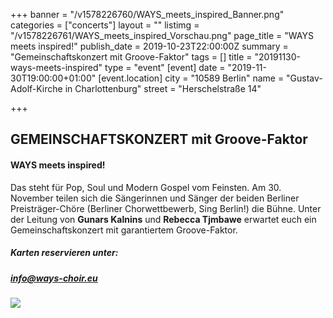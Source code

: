 +++
banner = "/v1578226760/WAYS_meets_inspired_Banner.png"
categories = ["concerts"]
layout = ""
listimg = "/v1578226761/WAYS_meets_inspired_Vorschau.png"
page_title = "WAYS meets inspired!"
publish_date = 2019-10-23T22:00:00Z
summary = "Gemeinschaftskonzert mit Groove-Faktor"
tags = []
title = "20191130-ways-meets-inspired"
type = "event"
[event]
date = "2019-11-30T19:00:00+01:00"
[event.location]
city = "10589 Berlin"
name = "Gustav-Adolf-Kirche in Charlottenburg"
street = "Herschelstraße 14"

+++
## GEMEINSCHAFTSKONZERT mit Groove-Faktor

#### WAYS meets inspired!

Das steht für Pop, Soul und Modern Gospel vom Feinsten. Am 30. November teilen sich die Sängerinnen und Sänger der beiden Berliner Preisträger-Chöre (Berliner Chorwettbewerb, Sing Berlin!)  die Bühne. Unter der Leitung von **Gunars Kalnins** und **Rebecca Tjmbawe** erwartet euch ein Gemeinschaftskonzert mit garantiertem Groove-Faktor.

##### Karten reservieren unter:

##### info@ways-choir.eu

![](https://res.cloudinary.com/ways-choir/image/upload/v1582400351/20191130_onstage_xfeoie.jpg)